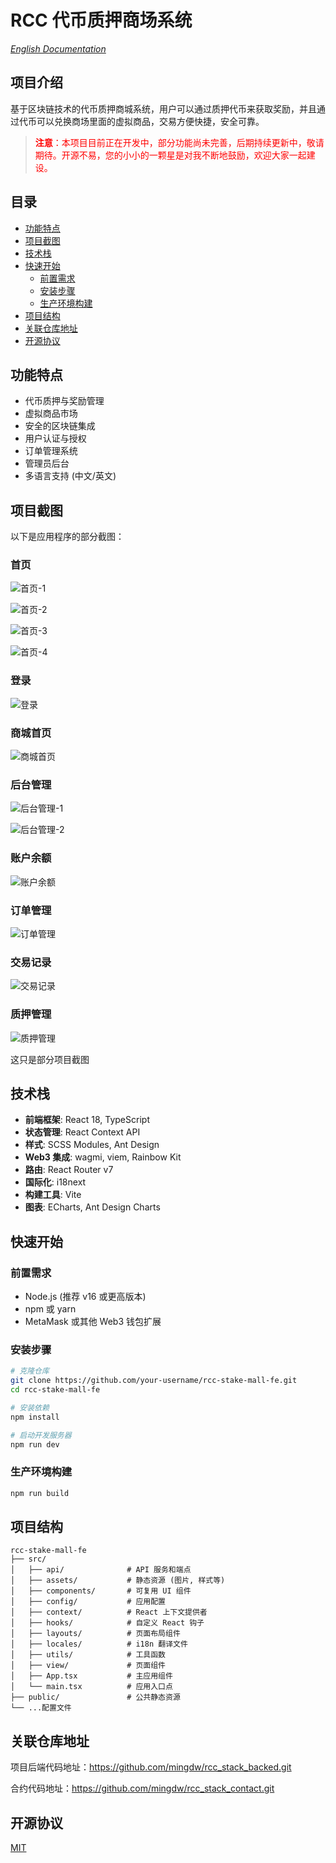 # RCC 代币质押商场系统

*[English Documentation](README.md)*

## 项目介绍

基于区块链技术的代币质押商城系统，用户可以通过质押代币来获取奖励，并且通过代币可以兑换商场里面的虚拟商品，交易方便快捷，安全可靠。

> <font color=red>**注意**：本项目目前正在开发中，部分功能尚未完善，后期持续更新中，敬请期待。开源不易，您的小小的一颗星是对我不断地鼓励，欢迎大家一起建设。</font>

## 目录

- [功能特点](#功能特点)
- [项目截图](#项目截图)
- [技术栈](#技术栈)
- [快速开始](#快速开始)
  - [前置需求](#前置需求)
  - [安装步骤](#安装步骤)
  - [生产环境构建](#生产环境构建)
- [项目结构](#项目结构)
- [关联仓库地址](#关联仓库地址)
- [开源协议](#开源协议)

## 功能特点

- 代币质押与奖励管理
- 虚拟商品市场
- 安全的区块链集成
- 用户认证与授权
- 订单管理系统
- 管理员后台
- 多语言支持 (中文/英文)

## 项目截图

以下是应用程序的部分截图：

### 首页
![首页-1](/public/home_1.png)

![首页-2](/public/home_2.png)

![首页-3](/public/home_3.png)

![首页-4](/public/home_4.png)

### 登录
![登录](/public/logo_in.png)


### 商城首页
![商城首页](/public/mall_01.png)

### 后台管理
![后台管理-1](/public/admin_01.png)

![后台管理-2](/public/admin_02.png)

### 账户余额
![账户余额](/public/账户余额.png)

### 订单管理
![订单管理](/public/订单管理.png)

### 交易记录
![交易记录](/public/交易记录.png)

### 质押管理
![质押管理](/public/质押管理.png)

这只是部分项目截图

## 技术栈

- **前端框架**: React 18, TypeScript
- **状态管理**: React Context API
- **样式**: SCSS Modules, Ant Design
- **Web3 集成**: wagmi, viem, Rainbow Kit
- **路由**: React Router v7
- **国际化**: i18next
- **构建工具**: Vite
- **图表**: ECharts, Ant Design Charts

## 快速开始

### 前置需求

- Node.js (推荐 v16 或更高版本)
- npm 或 yarn
- MetaMask 或其他 Web3 钱包扩展

### 安装步骤

```bash
# 克隆仓库
git clone https://github.com/your-username/rcc-stake-mall-fe.git
cd rcc-stake-mall-fe

# 安装依赖
npm install

# 启动开发服务器
npm run dev
```

### 生产环境构建

```bash
npm run build
```

## 项目结构

```
rcc-stake-mall-fe
├── src/
│   ├── api/              # API 服务和端点
│   ├── assets/           # 静态资源 (图片, 样式等)
│   ├── components/       # 可复用 UI 组件
│   ├── config/           # 应用配置
│   ├── context/          # React 上下文提供者
│   ├── hooks/            # 自定义 React 钩子
│   ├── layouts/          # 页面布局组件
│   ├── locales/          # i18n 翻译文件
│   ├── utils/            # 工具函数
│   ├── view/             # 页面组件
│   ├── App.tsx           # 主应用组件
│   └── main.tsx          # 应用入口点
├── public/               # 公共静态资源
└── ...配置文件
```

## 关联仓库地址

项目后端代码地址：https://github.com/mingdw/rcc_stack_backed.git

合约代码地址：https://github.com/mingdw/rcc_stack_contact.git


## 开源协议

[MIT](LICENSE)

